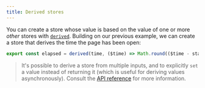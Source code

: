 ```yaml
---
title: Derived stores
---
```


You can create a store whose value is based on the value of one or more _other_ stores with [`derived`]($docs#run-time-svelte-store-derived). Building on our previous example, we can create a store that derives the time the page has been open:

```js
export const elapsed = derived(time, ($time) => Math.round(($time - start) / 1000));
```

> It's possible to derive a store from multiple inputs, and to explicitly `set` a value instead of returning it (which is useful for deriving values asynchronously). Consult the [API reference](https://svelte.dev/docs#run-time-svelte-store-derived) for more information.
